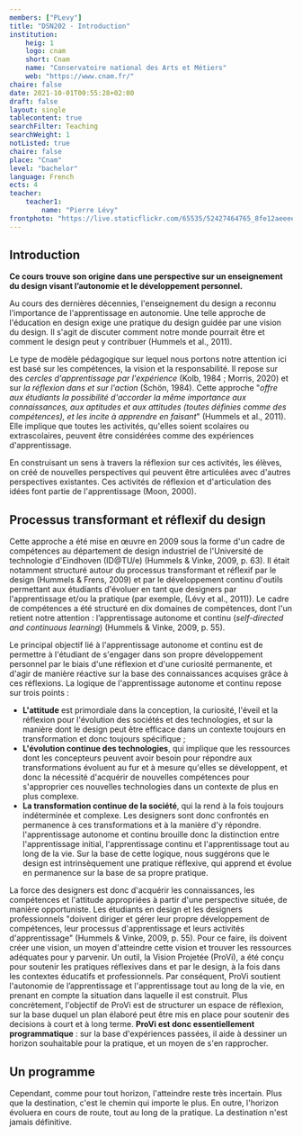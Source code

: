 ```yaml
---
members: ["PLevy"]
title: "DSN202 · Introduction"
institution:
    heig: 1
    logo: cnam
    short: Cnam
    name: "Conservatoire national des Arts et Métiers"
    web: "https://www.cnam.fr/"
chaire: false
date: 2021-10-01T00:55:28+02:00
draft: false
layout: single
tablecontent: true
searchFilter: Teaching
searchWeight: 1
notListed: true
chaire: false
place: "Cnam"
level: "bachelor"
language: French
ects: 4
teacher:
    teacher1:
        name: "Pierre Lévy"
frontphoto: "https://live.staticflickr.com/65535/52427464765_8fe12aeeee_h.jpg"
---
```


## Introduction 
**Ce cours trouve son origine dans une perspective sur un enseignement du design visant l’autonomie et le développement personnel.**

Au cours des dernières décennies, l'enseignement du design a reconnu l'importance de l'apprentissage en autonomie.
Une telle approche de l'éducation en design exige une pratique du design guidée par une vision du design. Il s'agit de discuter comment notre monde pourrait être et comment le design peut y contribuer (Hummels et al., 2011).

Le type de modèle pédagogique sur lequel nous portons notre attention ici est basé sur les compétences, la vision et la responsabilité. Il repose sur des *cercles d'apprentissage par l'expérience* (Kolb, 1984 ; Morris, 2020) et sur *la réflexion dans et sur l'action* (Schön, 1984). Cette approche "*offre aux étudiants la possibilité d'accorder la même importance aux connaissances, aux aptitudes et aux attitudes (toutes définies comme des compétences), et les incite à apprendre en faisant*" (Hummels et al., 2011). Elle implique que toutes les activités, qu'elles soient scolaires ou extrascolaires, peuvent être considérées comme des expériences d'apprentissage. 

En construisant un sens à travers la réflexion sur ces activités, les élèves, on créé de nouvelles perspectives qui peuvent être articulées avec d'autres perspectives existantes. Ces activités de réflexion et d'articulation des idées font partie de l'apprentissage (Moon, 2000).

## Processus transformant et réflexif du design
Cette approche a été mise en œuvre en 2009 sous la forme d'un cadre de compétences au département de design industriel de l'Université de technologie d'Eindhoven (ID@TU/e) (Hummels & Vinke, 2009, p. 63). Il était notamment structuré autour du processus transformant et réflexif par le design (Hummels & Frens, 2009) et par le développement continu d'outils permettant aux étudiants d'évoluer en tant que designers par l'apprentissage et/ou la pratique (par exemple, (Lévy et al., 2011)). Le cadre de compétences a été structuré en dix domaines de compétences, dont l'un retient notre attention : l’apprentissage autonome et continu (*self-directed and continuous learning*) (Hummels & Vinke, 2009, p. 55).

Le principal objectif lié à l'apprentissage autonome et continu est de permettre à l'étudiant de
s'engager dans son propre développement personnel par le biais d'une réflexion et d'une curiosité permanente, et
d'agir de manière réactive sur la base des connaissances acquises grâce à ces réflexions. La logique de l'apprentissage autonome et continu repose sur trois points :

- **L'attitude** est primordiale dans la conception, la curiosité, l'éveil et la réflexion pour l'évolution des sociétés et des technologies, et sur la manière dont le design peut être efficace dans un contexte toujours en transformation et donc toujours spécifique ;
- **L'évolution continue des technologies**, qui implique que les ressources dont les concepteurs peuvent avoir besoin pour répondre aux transformations évoluent au fur et à mesure qu'elles se développent, et donc la nécessité d'acquérir de nouvelles compétences pour s'approprier ces nouvelles technologies dans un contexte de plus en plus complexe.
- **La transformation continue de la société**, qui la rend à la fois toujours indéterminée et complexe. Les designers sont donc confrontés en permanence à ces transformations et à la manière d'y répondre. l'apprentissage autonome et continu brouille donc la distinction entre l'apprentissage initial, l'apprentissage continu et l'apprentissage tout au long de la vie. Sur la base de cette logique, nous suggérons que le design est intrinsèquement une pratique réflexive, qui apprend et évolue en permanence sur la base de sa propre pratique.

La force des designers est donc d'acquérir les connaissances, les compétences et l'attitude appropriées à partir d'une perspective située, de manière opportuniste. Les étudiants en design et les designers professionnels "doivent diriger et gérer leur propre développement de compétences, leur processus d'apprentissage et leurs activités d'apprentissage" (Hummels & Vinke, 2009, p. 55). Pour ce faire, ils doivent créer une vision, un moyen d'atteindre cette vision et trouver les ressources adéquates pour y parvenir.
Un outil, la Vision Projetée (ProVi), a été conçu pour  soutenir les pratiques réflexives dans et par le design, à la fois dans les contextes éducatifs et professionnels. Par conséquent, ProVi soutient l'autonomie de l’apprentissage et l'apprentissage tout au long de la vie, en prenant en compte la situation dans laquelle il est construit.
Plus concrètement, l'objectif de ProVi est de structurer un espace de réflexion, sur la base duquel un plan élaboré peut être mis en place pour soutenir des decisions à court et à long terme. **ProVi est donc essentiellement programmatique** : sur la base d'expériences passées, il aide à dessiner un horizon souhaitable pour la pratique, et un moyen de s'en rapprocher. 

## Un programme
Cependant, comme pour tout horizon, l'atteindre reste très incertain. Plus que la destination, c'est le chemin qui importe le plus. En outre, l'horizon évoluera en cours de route, tout au long de la pratique. La destination n'est jamais définitive.